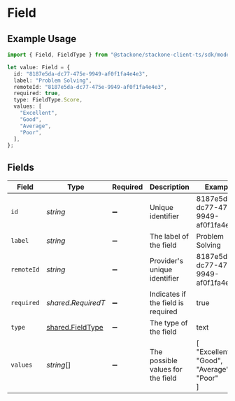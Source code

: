 # Field

## Example Usage

```typescript
import { Field, FieldType } from "@stackone/stackone-client-ts/sdk/models/shared";

let value: Field = {
  id: "8187e5da-dc77-475e-9949-af0f1fa4e4e3",
  label: "Problem Solving",
  remoteId: "8187e5da-dc77-475e-9949-af0f1fa4e4e3",
  required: true,
  type: FieldType.Score,
  values: [
    "Excellent",
    "Good",
    "Average",
    "Poor",
  ],
};
```

## Fields

| Field                                                       | Type                                                        | Required                                                    | Description                                                 | Example                                                     |
| ----------------------------------------------------------- | ----------------------------------------------------------- | ----------------------------------------------------------- | ----------------------------------------------------------- | ----------------------------------------------------------- |
| `id`                                                        | *string*                                                    | :heavy_minus_sign:                                          | Unique identifier                                           | 8187e5da-dc77-475e-9949-af0f1fa4e4e3                        |
| `label`                                                     | *string*                                                    | :heavy_minus_sign:                                          | The label of the field                                      | Problem Solving                                             |
| `remoteId`                                                  | *string*                                                    | :heavy_minus_sign:                                          | Provider's unique identifier                                | 8187e5da-dc77-475e-9949-af0f1fa4e4e3                        |
| `required`                                                  | *shared.RequiredT*                                          | :heavy_minus_sign:                                          | Indicates if the field is required                          | true                                                        |
| `type`                                                      | [shared.FieldType](../../../sdk/models/shared/fieldtype.md) | :heavy_minus_sign:                                          | The type of the field                                       | text                                                        |
| `values`                                                    | *string*[]                                                  | :heavy_minus_sign:                                          | The possible values for the field                           | [<br/>"Excellent",<br/>"Good",<br/>"Average",<br/>"Poor"<br/>] |